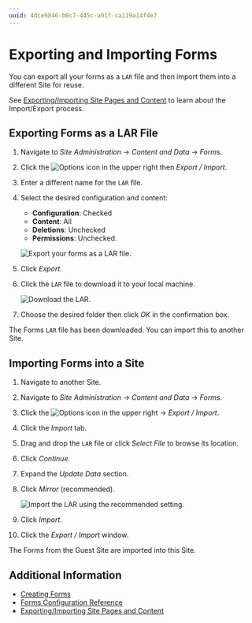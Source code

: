 ```yaml
---
uuid: 4dce9846-b0c7-445c-a91f-ca119a14f4e7
---
```

# Exporting and Importing Forms

You can export all your forms as a `LAR` file and then import them into a different Site for reuse.

See [Exporting/Importing Site Pages and Content](../../../site-building/sites/exporting-importing-site-pages-and-content.md) to learn about the Import/Export process.

## Exporting Forms as a LAR File

1. Navigate to _Site Administration_ &rarr; _Content and Data_  &rarr; _Forms_.
1. Click the ![Options](../../../images/icon-options.png) icon in the upper right then _Export / Import_.
1. Enter a different name for the `LAR` file.
1. Select the desired configuration and content:

    * **Configuration**: Checked
    * **Content**: All
    * **Deletions**: Unchecked
    * **Permissions**: Unchecked.

    ![Export your forms as a LAR file.](./exporting-and-importing-forms/images/01.png)

1. Click _Export_.
1. Click the `LAR` file to download it to your local machine.

    ![Download the LAR.](./exporting-and-importing-forms/images/02.png)

1. Choose the desired folder then click _OK_ in the confirmation box.

The Forms `LAR` file has been downloaded. You can import this to another Site.

## Importing Forms into a Site

1. Navigate to another Site. 
1. Navigate to _Site Administration_ &rarr; _Content and Data_  &rarr; _Forms_.
1. Click the ![Options](../../../images/icon-options.png) icon in the upper right &rarr; _Export / Import_.
1. Click the _Import_ tab.
1. Drag and drop the `LAR` file or click _Select File_ to browse its location.
1. Click _Continue_.
1. Expand the _Update Data_ section.
1. Click _Mirror_ (recommended).

   ![Import the LAR using the recommended setting.](./exporting-and-importing-forms/images/03.png)

1. Click _Import_.
1. Click the _Export / Import_ window.

The Forms from the Guest Site are imported into this Site.

## Additional Information

* [Creating Forms](./creating-forms.md)
* [Forms Configuration Reference](./forms-configuration-reference.md)
* [Exporting/Importing Site Pages and Content](../../../site-building/sites/exporting-importing-site-pages-and-content.md)
